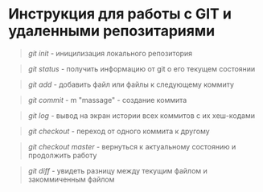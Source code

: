 # Инструкция для работы с GIT и удаленными репозитариями

> *git init* - иницилизация локального репозитория

> *git status* - получить информацию от git о его текущем состоянии

> *git add* - добавить файл или файлы к следующему коммиту

> *git commit* - m "massage" - создание коммита

> *git log* - вывод на экран истории всех коммитов с их хеш-кодами

> *git checkout* - переход от одного коммита к другому

> *git checkout master* - вернуться к актуальному состоянию и продолжить работу

> *git diff* - увидеть разницу между текущим файлом и закоммиченным файлом

